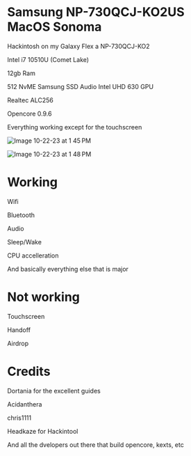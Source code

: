 # Samsung NP-730QCJ-KO2US MacOS Sonoma
Hackintosh on my Galaxy Flex a NP-730QCJ-KO2

Intel i7 10510U (Comet Lake)

12gb Ram

512 NvME Samsung SSD
Audio
Intel UHD 630 GPU

Realtec ALC256

Opencore 0.9.6

Everything working except for the touchscreen

![Image 10-22-23 at 1 45 PM](https://github.com/mindripper72/SamsungGalaxyFlexaHackintosh/assets/81028373/0ae25b2f-5f19-4d4c-9cfe-954a9c4935df)

![Image 10-22-23 at 1 48 PM](https://github.com/mindripper72/SamsungGalaxyFlexaHackintosh/assets/81028373/fac2eeae-45e6-4b7a-b6c2-8cbdf549280c)

# Working

Wifi

Bluetooth

Audio

Sleep/Wake

CPU accelleration

And basically everything else that is major

# Not working

Touchscreen

Handoff

Airdrop

# Credits

Dortania for the excellent guides

Acidanthera 

chris1111

Headkaze for Hackintool

And all the dvelopers out there that build opencore, kexts, etc


